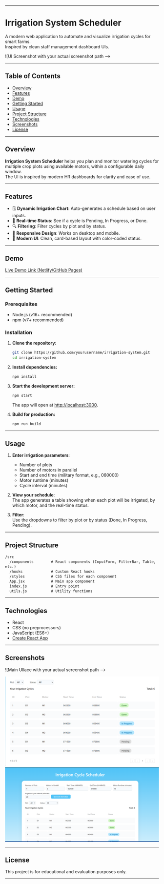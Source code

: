 
---

# Irrigation System Scheduler

A modern web application to automate and visualize irrigation cycles for smart farms.  
Inspired by clean staff management dashboard UIs.

![UI Screenshot with your actual screenshot path -->

---

## Table of Contents

- [Overview](#overview)
- [Features](#features)
- [Demo](#demo)
- [Getting Started](#getting-started)
- [Usage](#usage)
- [Project Structure](#project-structure)
- [Technologies](#technologies)
- [Screenshots](#screenshots)
- [License](#license)

---

## Overview

**Irrigation System Scheduler** helps you plan and monitor watering cycles for multiple crop plots using available motors, within a configurable daily window.  
The UI is inspired by modern HR dashboards for clarity and ease of use.

---

## Features

- 🗓️ **Dynamic Irrigation Chart**: Auto-generates a schedule based on user inputs.
- 🚦 **Real-time Status**: See if a cycle is Pending, In Progress, or Done.
- 🔍 **Filtering**: Filter cycles by plot and by status.
- 📱 **Responsive Design**: Works on desktop and mobile.
- 🎨 **Modern UI**: Clean, card-based layout with color-coded status.

---

## Demo

[Live Demo Link (Netlify/GitHub Pages)](https://your-demo-link.com) 

---

## Getting Started

### Prerequisites

- Node.js (v16+ recommended)
- npm (v7+ recommended)

### Installation

1. **Clone the repository:**
   ```bash
   git clone https://github.com/yourusername/irrigation-system.git
   cd irrigation-system
   ```

2. **Install dependencies:**
   ```bash
   npm install
   ```

3. **Start the development server:**
   ```bash
   npm start
   ```
   The app will open at [http://localhost:3000](http://localhost:3000).

4. **Build for production:**
   ```bash
   npm run build
   ```

---

## Usage

1. **Enter irrigation parameters**:  
   - Number of plots  
   - Number of motors in parallel  
   - Start and end time (military format, e.g., 060000)  
   - Motor runtime (minutes)  
   - Cycle interval (minutes)

2. **View your schedule**:  
   The app generates a table showing when each plot will be irrigated, by which motor, and the real-time status.

3. **Filter**:  
   Use the dropdowns to filter by plot or by status (Done, In Progress, Pending).

---

## Project Structure

```
/src
  /components        # React components (InputForm, FilterBar, Table, etc.)
  /hooks             # Custom React hooks
  /styles            # CSS files for each component
  App.jsx            # Main app component
  index.js           # Entry point
  utils.js           # Utility functions
```

---

## Technologies

- React
- CSS (no preprocessors)
- JavaScript (ES6+)
- [Create React App](https://github.com/facebook/create-react-app)

---

## Screenshots

![Main UIlace with your actual screenshot path -->


![Image1](./src/assets/image1.png)
![Image2](./src/assets/image.png)

---

## License

This project is for educational and evaluation purposes only.

---

